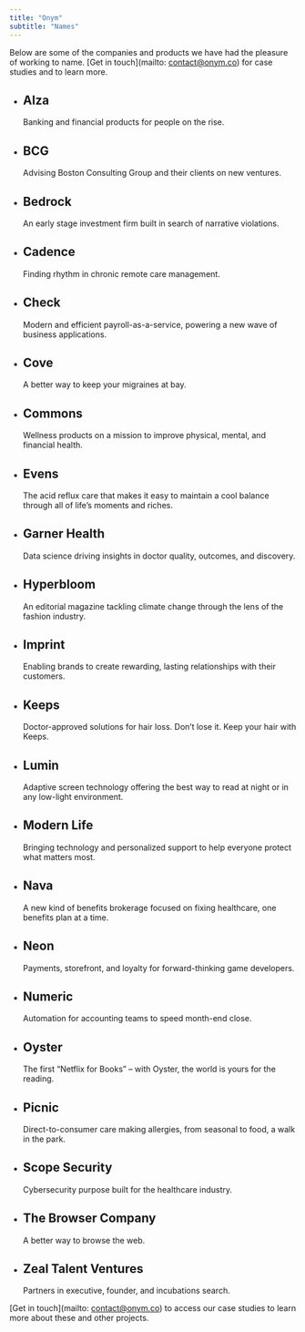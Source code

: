 ```yaml
---
title: "Onym"
subtitle: "Names"
---
```


Below are some of the companies and products we have had the pleasure of working to name.
[Get in touch](mailto: contact@onym.co) for case studies and to learn more.

- ## Alza
  Banking and financial products for people on the rise.
- ## BCG
  Advising Boston Consulting Group and their clients on new ventures.
- ## Bedrock
  An early stage investment firm built in search of narrative violations.
- ## Cadence
  Finding rhythm in chronic remote care management.
- ## Check
  Modern and efficient payroll-as-a-service, powering a new wave of business applications.
- ## Cove
  A better way to keep your migraines at bay.
- ## Commons
  Wellness products on a mission to improve physical, mental, and financial health.
- ## Evens
  The acid reflux care that makes it easy to maintain a cool balance through all of life’s moments and riches.
- ## Garner Health
  Data science driving insights in doctor quality, outcomes, and discovery.
- ## Hyperbloom
  An editorial magazine tackling climate change through the lens of the fashion industry.
- ## Imprint
  Enabling brands to create rewarding, lasting relationships with their customers.
- ## Keeps
  Doctor-approved solutions for hair loss. Don’t lose it. Keep your hair with Keeps.
- ## Lumin
  Adaptive screen technology offering the best way to read at night or in any low-light environment.
- ## Modern Life
  Bringing technology and personalized support to help everyone protect what matters most.
- ## Nava
  A new kind of benefits brokerage focused on fixing healthcare, one benefits plan at a time.
- ## Neon
  Payments, storefront, and loyalty for forward-thinking game developers.
- ## Numeric
  Automation for accounting teams to speed month-end close.
- ## Oyster
  The first “Netflix for Books” – with Oyster, the world is yours for the reading.
- ## Picnic
  Direct-to-consumer care making allergies, from seasonal to food, a walk in the park.
- ## Scope Security
  Cybersecurity purpose built for the healthcare industry.
- ## The Browser Company
  A better way to browse the web.
- ## Zeal Talent Ventures
  Partners in executive, founder, and incubations search.

[Get in touch](mailto: contact@onym.co) to access our case studies to
learn more about these and other projects. 
